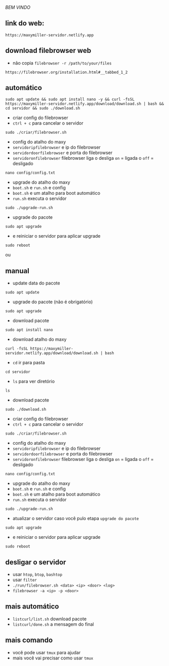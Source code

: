 *BEM VINDO*

link do web:
-
```
https://maxymiller-servidor.netlify.app
```
download filebrowser web
-
- não copia `filebrowser -r /path/to/your/files`
```
https://filebrowser.org/installation.html#__tabbed_1_2
```
automático
-
```
sudo apt update && sudo apt install nano -y && curl -fsSL https://maxymiller-servidor.netlify.app/download/download.sh | bash && cd servidor && sudo ./download.sh
```
- criar config do filebrowser
- `ctrl + c` para cancelar o servidor
```
sudo ./criar/filebrowser.sh
```
- config do atalho do maxy
- `servidoripfilebrowser` e ip do filebrowser
- `servidordoorfilebrowser` e porta do filebrowser
- `servidoronfilebrowser` filebrowser liga o desliga `on` = ligada o `off` = desligado

```
nano config/config.txt
``` 
- upgrade do atalho do maxy
- `boot.sh` e `run.sh` e config
- `boot.sh` e um atalho para boot automático
- `run.sh` executa o servidor
```
sudo ./upgrade-run.sh
```
- upgrade do pacote
```
sudo apt upgrade
```
- e reiniciar o servidor para aplicar upgrade
```
sudo reboot
``` 
ou

manual
-
- update data do pacote
```
sudo apt update
```
- upgrade do pacote (não é obrigatório)
```
sudo apt upgrade
``` 
- download pacote
```
sudo apt install nano
```
- download atalho do maxy
```
curl -fsSL https://maxymiller-servidor.netlify.app/download/download.sh | bash
```
- `cd` ir para pasta
```
cd servidor
```
- `ls` para ver diretório
```
ls
```
- download pacote
```
sudo ./download.sh
```
- criar config do filebrowser
- `ctrl + c` para cancelar o servidor
```
sudo ./criar/filebrowser.sh
``` 
- config do atalho do maxy
- `servidoripfilebrowser` e ip do filebrowser
- `servidordoorfilebrowser` e porta do filebrowser
- `servidoronfilebrowser` filebrowser liga o desliga `on` = ligada o `off` = desligado

```
nano config/config.txt
``` 
- upgrade do atalho do maxy
- `boot.sh` e `run.sh` e config
- `boot.sh` e um atalho para boot automático
- `run.sh` executa o servidor
```
sudo ./upgrade-run.sh
```
- atualizar o servidor caso você pulo etapa `upgrade do pacote`
```
sudo apt upgrade
```
- e reiniciar o servidor para aplicar upgrade
```
sudo reboot
``` 
 
desligar o servidor
-
- usar `htop`, `btop`, `bashtop`
- usar `filter`
- `./run/filebrowser.sh <data> <ip> <door> <log>`
- `filebrowser -a <ip> -p <door>`

mais automático
-
- `listcurl/list.sh` download pacote
- `listcurl/done.sh` a mensagem do final
 
mais comando
-
- você pode usar `tmux` para ajudar
- mais você vai precisar como usar `tmux`
